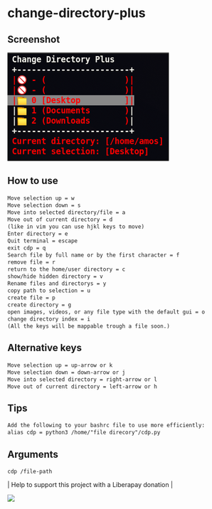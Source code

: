 # change-directory-plus

## Screenshot
![](cdp_screenshot/cdp_001.png)

## How to use
	Move selection up = w
	Move selection down = s
	Move into selected directory/file = a
	Move out of current directory = d
	(like in vim you can use hjkl keys to move)
	Enter directory = e
	Quit terminal = escape
	exit cdp = q
	Search file by full name or by the first character = f
	remove file = r
	return to the home/user directory = c
	show/hide hidden directory = v
	Rename files and directorys = y
	copy path to selection = u
	create file = p
	create directory = g
	open images, videos, or any file type with the default gui = o
	change directory index = i 
	(All the keys will be mappable trough a file soon.)
	
## Alternative keys
	Move selection up = up-arrow or k
	Move selection down = down-arrow or j
	Move into selected directory = right-arrow or l
	Move out of current directory = left-arrow or h

## Tips
	Add the following to your bashrc file to use more efficiently:
	alias cdp = python3 /home/"file direcory"/cdp.py
	
## Arguments
	cdp /file-path
	
| Help to support this project with a Liberapay donation |

[![](https://liberapay.com/assets/widgets/donate.svg)](
https://liberapay.com/Amos_Nimos/donate)


